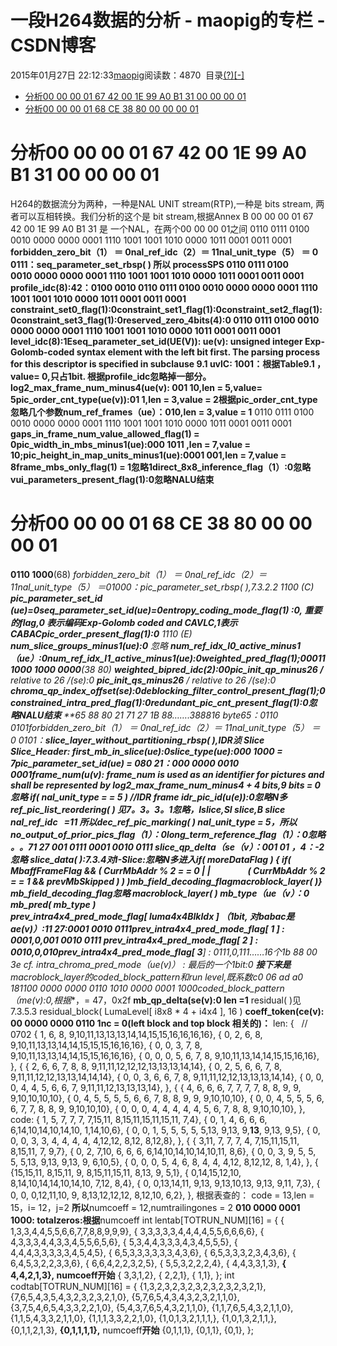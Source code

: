 # 一段H264数据的分析 - maopig的专栏 - CSDN博客
2015年01月27日 22:12:33[maopig](https://me.csdn.net/maopig)阅读数：4870
﻿﻿
目录[(?)](http://blog.csdn.net/Siobhan/article/details/5962646#)[[-]](http://blog.csdn.net/Siobhan/article/details/5962646#)
- [分析00 00 00 01 67 42 00 1E 99 A0 B1 31 00 00 00 01](http://blog.csdn.net/Siobhan/article/details/5962646#t0)
- [分析00 00 00 01 68 CE 38 80 00 00 00 01](http://blog.csdn.net/Siobhan/article/details/5962646#t1)
# **分析**00 00 00 01 67 42 00 1E 99 A0 B1 31 00 00 00 01
H264的数据流分为两种，一种是NAL UNIT stream(RTP),一种是 bits stream,
两者可以互相转换。我们分析的这个是 bit stream,根据Annex B
00 00 00 01 67 42 00 1E 99 A0 B1 31 是 一个NAL，在两个00 00 00 01之间
0110 0111 0100 0010 0000 0000 0001 1110 1001 1001 1010 0000 1011 0001 0011 0001
**forbidden_zero_bit（1） ＝ 0nal_ref_idc（2）＝ 11nal_unit_type（5） ＝ 0 0111：**seq_parameter_set_rbsp( )
所以 processSPS
0110 0111 0100 0010 0000 0000 0001 1110 1001 1001 1010 0000 1011 0001 0011 0001
**profile_idc(8):42：0100 0010**
0110 0111 0100 0010 0000 0000 0001 1110 1001 1001 1010 0000 1011 0001 0011 0001
**constraint_set0_flag(1):0constraint_set1_flag(1):0constraint_set2_flag(1):0constraint_set3_flag(1):0reserved_zero_4bits(4):0**
0110 0111 0100 0010 0000 0000 0001 1110 1001 1001 1010 0000 1011 0001 0011 0001
**level_idc(8):1Eseq_parameter_set_id(UE(V)):**
ue(v): unsigned integer Exp-Golomb-coded syntax element with the left bit first. The parsing process for this descriptor is specified in subclause 9.1
uvlC: 1001：根据Table9.1 ， value= 0,只占1bit.
根据**profile_idc忽略掉一部分。log2_max_frame_num_minus4(ue(v): 001 10,len = 5,value= 5pic_order_cnt_type(ue(v)):01 1,len = 3,value = 2根据pic_order_cnt_type忽略几个参数num_ref_frames（ue）：010,len = 3,value = 1**
0110 0111 0100 0010 0000 0000 0001 1110 1001 1001 1010 0000 1011 0001 0011 0001
**gaps_in_frame_num_value_allowed_flag(1) = 0pic_width_in_mbs_minus1(ue):000 1011 ,len = 7,value = 10;pic_height_in_map_units_minus1(ue):0001 001,len = 7,value = 8frame_mbs_only_flag(1) = 1忽略1direct_8x8_inference_flag（1）:0忽略vui_parameters_present_flag(1):0忽略NALU结束**
# **分析**00 00 00 01 68 CE 38 80 00 00 00 01
**0110 1000**(68)
**forbidden_zero_bit（1） ＝ 0nal_ref_idc（2）＝ 11nal_unit_type（5） ＝01000：**pic_parameter_set_rbsp( ),7.3.2.2
1100 (C)
**pic_parameter_set_id (ue)=0seq_parameter_set_id(ue)=0entropy_coding_mode_flag(1) :0, 重要的flag,0 表示编码Exp-Golomb coded and CAVLC,1表示CABACpic_order_present_flag(1):0**
1110 (E)
**num_slice_groups_minus1(ue):0**
忽略
**num_ref_idx_l0_active_minus1（ue）:0num_ref_idx_l1_active_minus1(ue):0weighted_pred_flag(1);00011 1000 1000 0000**(38 80)
**weighted_bipred_idc(2):00pic_init_qp_minus26 /*** relative to 26 */(se):0
**pic_init_qs_minus26** /* relative to 26 */(se):0
**chroma_qp_index_offset(se):0deblocking_filter_control_present_flag(1);0constrained_intra_pred_flag(1):0redundant_pic_cnt_present_flag(1):0忽略NALU结束**
**65 88 80 21 71 27 1B 88…….3888*16 byte65：0110 0101forbidden_zero_bit（1） ＝ 0nal_ref_idc（2）＝ 11nal_unit_type（5） ＝0 0101：**slice_layer_without_partitioning_rbsp( ),IDR浈
Slice
Slice_Header:
**first_mb_in_slice(ue):0slice_type(ue):000 1000 = 7pic_parameter_set_id(ue) = 080 21：000 0000 0010 0001frame_num(u(v): frame_num** is used as an identifier for pictures and shall be represented by log2_max_frame_num_minus4 + 4 bits,9 bits = 0
忽略
if( nal_unit_type = = 5 ) //IDR frame
**idr_pic_id(u(e)):0忽略N多**
ref_pic_list_reordering( ) 见7。3。3。1忽略，Islice,SI slice,B slice
nal_ref_idc   =11 所以dec_ref_pic_marking( )
nal_unit_type = 5，所以
**no_output_of_prior_pics_flag（1）：0long_term_reference_flag（1）：0忽略**
。。71 27
001 0111 0001 0010 0111
**slice_qp_delta（se（v）：001 01 ，4：-2忽略**
**slice_data( ):7.3.4对I-Slice:忽略N多进入**if( moreDataFlag ) { if( MbaffFrameFlag && ( CurrMbAddr % 2 = = 0 | |                  ( CurrMbAddr % 2 = = 1 && prevMbSkipped ) ) )**mb_field_decoding_flagmacroblock_layer( )**}
mb_field_decoding_flag忽略
macroblock_layer( )
**mb_type（ue（v）：0**
mb_pred( mb_type )
**prev_intra4x4_pred_mode_flag[** luma4x4BlkIdx **] （1bit, 对babac是ae(v)）:11 27:0001 0010 0111prev_intra4x4_pred_mode_flag[** 1 **] : 0001,0,001**
0010 0111
**prev_intra4x4_pred_mode_flag[** 2 **] : 0010,0,010prev_intra4x4_pred_mode_flag[** 3**] : 0111,0,111……16个1b 88 00 3e cf. intra_chroma_pred_mode（ue(v)） : 最后的一个1bit:0**
**接下来是**macroblock_layer的**coded_block_pattern和run level,既系数c0 06 ad a0 181100 0000 0000 0110 1010 0000 0001 1000coded_block_pattern（me(v):0,根据**，= 47，0x2f
**mb_qp_delta(se(v):0 len =1**
residual( )见7.3.5.3
residual_block( LumaLevel[ i8x8 * 4 + i4x4 ], 16 )
**coeff_token(ce(v): 00 0000 0000 0110 1nc = 0(left block and top block 相关的)：**
len: {   // 0702
{ 1, 6, 8, 9,10,11,13,13,13,14,14,15,15,16,16,16,16},
{ 0, 2, 6, 8, 9,10,11,13,13,14,14,15,15,15,16,16,16},
{ 0, 0, 3, 7, 8, 9,10,11,13,13,14,14,15,15,16,16,16},
{ 0, 0, 0, 5, 6, 7, 8, 9,10,11,13,14,14,15,15,16,16},
},
{
{ 2, 6, 6, 7, 8, 8, 9,11,11,12,12,12,13,13,13,14,14},
{ 0, 2, 5, 6, 6, 7, 8, 9,11,11,12,12,13,13,14,14,14},
{ 0, 0, 3, 6, 6, 7, 8, 9,11,11,12,12,13,13,13,14,14},
{ 0, 0, 0, 4, 4, 5, 6, 6, 7, 9,11,11,12,13,13,13,14},
},
{
{ 4, 6, 6, 6, 7, 7, 7, 7, 8, 8, 9, 9, 9,10,10,10,10},
{ 0, 4, 5, 5, 5, 5, 6, 6, 7, 8, 8, 9, 9, 9,10,10,10},
{ 0, 0, 4, 5, 5, 5, 6, 6, 7, 7, 8, 8, 9, 9,10,10,10},
{ 0, 0, 0, 4, 4, 4, 4, 4, 5, 6, 7, 8, 8, 9,10,10,10},
},
code:
{ 1, 5, 7, 7, 7, 7,15,11, 8,15,11,15,11,15,11, 7,4},
{ 0, 1, 4, 6, 6, 6, 6,14,10,14,10,14,10, 1,14,10,6},
{ 0, 0, 1, 5, 5, 5, 5, 5,13, 9,13, 9,**13**, 9,13, 9,5},
{ 0, 0, 0, 3, 3, 4, 4, 4, 4, 4,12,12, 8,12, 8,12,8},
},
{
{ 3,11, 7, 7, 7, 4, 7,15,11,15,11, 8,15,11, 7, 9,7},
{ 0, 2, 7,10, 6, 6, 6, 6,14,10,14,10,14,10,11, 8,6},
{ 0, 0, 3, 9, 5, 5, 5, 5,13, 9,13, 9,13, 9, 6,10,5},
{ 0, 0, 0, 5, 4, 6, 8, 4, 4, 4,12, 8,12,12, 8, 1,4},
},
{
{15,15,11, 8,15,11, 9, 8,15,11,15,11, 8,13, 9, 5,1},
{ 0,14,15,12,10, 8,14,10,14,14,10,14,10, 7,12, 8,4},
{ 0, 0,13,14,11, 9,13, 9,13,10,13, 9,13, 9,11, 7,3},
{ 0, 0, 0,12,11,10, 9, 8,13,12,12,12, 8,12,10, 6,2},
},
根据表查的：
code = 13,len = 15，i= 12，j=2
**所以**numcoeff = 12,numtrailingones = 2
**010 0000 0001 1000: totalzeros:根据**numcoeff
int lentab[TOTRUN_NUM][16] =
{
{ 1,3,3,4,4,5,5,6,6,7,7,8,8,9,9,9},
{ 3,3,3,3,3,4,4,4,4,5,5,6,6,6,6},
{ 4,3,3,3,4,4,3,3,4,5,5,6,5,6},
{ 5,3,4,4,3,3,3,4,3,4,5,5,5},
{ 4,4,4,3,3,3,3,3,4,5,4,5},
{ 6,5,3,3,3,3,3,3,4,3,6},
{ 6,5,3,3,3,2,3,4,3,6},
{ 6,4,5,3,2,2,3,3,6},
{ 6,6,4,2,2,3,2,5},
{ 5,5,3,2,2,2,4},
{ 4,4,3,3,1,3},
**{ 4,4,2,1,3}, **numcoeff**开始**
{ 3,3,1,2},
{ 2,2,1},
{ 1,1},
};
int codtab[TOTRUN_NUM][16] =
{
{1,3,2,3,2,3,2,3,2,3,2,3,2,3,2,1},
{7,6,5,4,3,5,4,3,2,3,2,3,2,1,0},
{5,7,6,5,4,3,4,3,2,3,2,1,1,0},
{3,7,5,4,6,5,4,3,3,2,2,1,0},
{5,4,3,7,6,5,4,3,2,1,1,0},
{1,1,7,6,5,4,3,2,1,1,0},
{1,1,5,4,3,3,2,1,1,0},
{1,1,1,3,3,2,2,1,0},
{1,0,1,3,2,1,1,1,},
{1,0,1,3,2,1,1,},
{0,1,1,2,1,3},
**{0,1,1,1,1},** numcoeff**开始**
{0,1,1,1},
{0,1,1},
{0,1},
};
